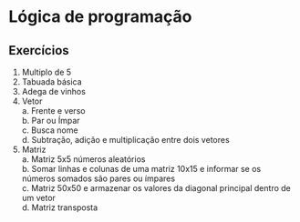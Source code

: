 # Lógica de programação

## Exercícios

1. Multiplo de 5
2. Tabuada básica
3. Adega de vinhos
4. Vetor<br>
   a. Frente e verso<br>
   b. Par ou Ímpar<br>
   c. Busca nome<br>
   d. Subtração, adição e multiplicação entre dois vetores
5. Matriz<br>
   a. Matriz 5x5 números aleatórios<br>
   b. Somar linhas e colunas de uma matriz 10x15 e informar se os números somados são pares ou ímpares<br>
   c. Matriz 50x50 e armazenar os valores da diagonal principal dentro de um vetor<br>
   d. Matriz transposta
